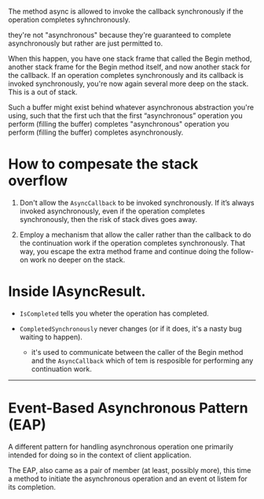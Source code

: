 The method async is allowed to invoke the callback synchronously if the operation completes syhnchronously.

they're not "asynchronous" because they're guaranteed to complete asynchronously but rather are just permitted to.

When this happen, you have one stack frame that called the Begin method, another stack frame for the Begin method itself, and now another stack for the callback. If an operation completes synchronously and its callback is invoked synchronously, you're now again several more deep on the stack. This is a out of stack.

Such a buffer might exist behind whatever asynchronous abstraction you're using, such that the first uch that the first “asynchronous” operation you perform (filling the buffer) completes "asynchronous" operation you perform (filling the buffer) completes asynchronously.


# How to compesate the stack overflow


1. Don't allow the `AsyncCallback` to be invoked synchronously. If it’s always invoked asynchronously, even if the operation completes synchronously, then the risk of stack dives goes away.

2. Employ a mechanism that allow the caller rather than the callback to do the continuation work if the operation completes synchronously. That way, you escape the extra method frame and continue doing the follow-on work no deeper on the stack.


# Inside IAsyncResult.

- `IsCompleted` tells you wheter the operation has completed.

- `CompletedSynchronously` never changes (or if it does, it's a nasty bug waiting to happen).
    - it's  used to communicate between the caller of the Begin method and the `AsyncCallback` which of tem is resposible for performing any continuation work.


_________________________________________________________________________________


# Event-Based Asynchronous Pattern (EAP)

A different pattern for handling asynchronous operation one primarily intended for doing so in the context of client application.

The EAP, also came as a pair of member (at least, possibly more), this time a method to initiate the asynchronous operation and an event ot listem for its completion.
